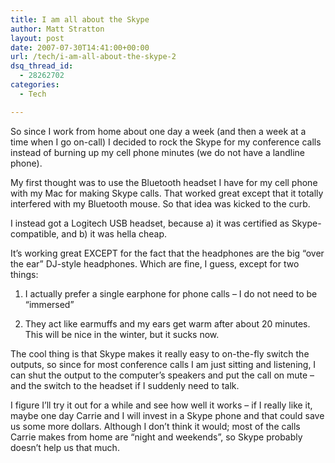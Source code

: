 ```yaml
---
title: I am all about the Skype
author: Matt Stratton
layout: post
date: 2007-07-30T14:41:00+00:00
url: /tech/i-am-all-about-the-skype-2
dsq_thread_id:
  - 28262702
categories:
  - Tech

---
```

So since I work from home about one day a week (and then a week at a time when I go on-call) I decided to rock the Skype for my conference calls instead of burning up my cell phone minutes (we do not have a landline phone).

My first thought was to use the Bluetooth headset I have for my cell phone with my Mac for making Skype calls. That worked great except that it totally interfered with my Bluetooth mouse. So that idea was kicked to the curb.

I instead got a Logitech USB headset, because a) it was certified as Skype-compatible, and b) it was hella cheap.

It&#8217;s working great EXCEPT for the fact that the headphones are the big &#8220;over the ear&#8221; DJ-style headphones. Which are fine, I guess, except for two things:

1) I actually prefer a single earphone for phone calls &#8211; I do not need to be &#8220;immersed&#8221;
  
2) They act like earmuffs and my ears get warm after about 20 minutes. This will be nice in the winter, but it sucks now.

The cool thing is that Skype makes it really easy to on-the-fly switch the outputs, so since for most conference calls I am just sitting and listening, I can shut the output to the computer&#8217;s speakers and put the call on mute &#8211; and the switch to the headset if I suddenly need to talk.

I figure I&#8217;ll try it out for a while and see how well it works &#8211; if I really like it, maybe one day Carrie and I will invest in a Skype phone and that could save us some more dollars. Although I don&#8217;t think it would; most of the calls Carrie makes from home are &#8220;night and weekends&#8221;, so Skype probably doesn&#8217;t help us that much.
